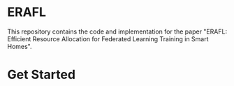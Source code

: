 # ERAFL
This repository contains the code and implementation for the paper "ERAFL: Efficient Resource Allocation for Federated Learning Training in Smart Homes".


# Get Started
